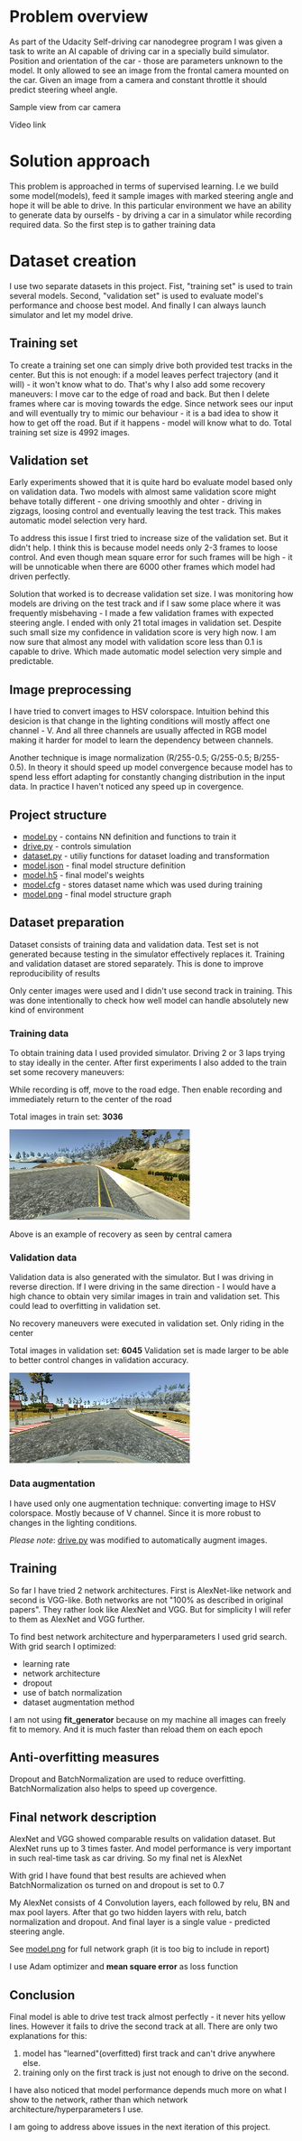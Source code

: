 # Problem overview
As part of the Udacity Self-driving car nanodegree program I was given a task to write an AI capable of driving car in a specially build simulator. Position and orientation of the car - those are parameters unknown to the model. It only allowed to see an image from the frontal camera mounted on the car. Given an image from a camera and constant throttle it should predict steering wheel angle. 

Sample view from car camera

Video link

# Solution approach
This problem is approached in terms of supervised learning. I.e we build some model(models), feed it sample images with marked steering angle and hope it will be able to drive. In this particular environment we have an ability to generate data by ourselfs - by driving a car in a simulator while recording required data. So the first step is to gather training data

# Dataset creation
I use two separate datasets in this project. Fist, "training set" is used to train several models. Second, "validation set" is used to evaluate model's performance and choose best model. And finally I can always launch simulator and let my model drive.

## Training set
To create a training set one can simply drive both provided test tracks in the center. But this is not enough: if a model leaves perfect trajectory (and it will) - it won't know what to do. That's why I also add some recovery maneuvers:
I move car to the edge of road and back. But then I delete frames where car is moving towards the edge. Since network sees our input and will eventually try to mimic our behaviour - it is a bad idea to show it how to get off the road. But if it happens - model will know what to do. Total training set size is 4992 images.

## Validation set
Early experiments showed that it is quite hard bo evaluate model based only on validation data. Two models with almost same validation score might behave totally different - one driving smoothly and ohter - driving in zigzags, loosing control and eventually leaving the test track. This makes automatic model selection very hard. 

To address this issue I first tried to increase size of the validation set. But it didn't help. I think this is because model needs only 2-3 frames to loose control. And even though mean square error for such frames will be high - it will be unnoticable when there are 6000 other frames which model had driven perfectly.

Solution that worked is to decrease validation set size. I was monitoring how models are driving on the test track and if I saw some place where it was frequently misbehaving - I made a few validation frames with expected steering angle. 
I ended with only 21 total images in validation set. Despite such small size my confidence in validation score is very high now. I am now sure that almost any model with validation score less than 0.1 is capable to drive. Which made automatic model selection very simple and predictable.

## Image preprocessing
I have tried to convert images to HSV colorspace. Intuition behind this desicion is that change in the lighting conditions will mostly affect one channel - V. And all three channels are usually affected in RGB model making it harder for model to learn the dependency between channels. 

Another technique is image normalization (R/255-0.5; G/255-0.5; B/255-0.5). In theory it should speed up model convergence because model has to spend less effort adapting for constantly changing distribution in the input data. In practice I haven't noticed any speed up in covergence.




## Project structure
* [model.py](model.py) - contains NN definition and functions to train it
* [drive.py](drive.py) - controls simulation
* [dataset.py](dataset.py) - utiliy functions for dataset loading and transformation
* [model.json](model.json) - final model structure definition
* [model.h5](model.h5) - final model's weights
* [model.cfg](model.cfg) - stores dataset name which was used during training
* [model.png](model.png) - final model structure graph




## Dataset preparation
Dataset consists of training data and validation data. 
Test set is not generated because testing in the simulator effectively replaces it.
Training and validation dataset are stored separately. This is done to improve reproducibility of results

Only center images were used and I didn't use second track in training. This was done intentionally to check how well model can handle absolutely new kind of environment

### Training data
To obtain training data I used provided simulator. Driving 2 or 3 laps trying to stay ideally in the center.
After first experiments I also added to the train set some recovery maneuvers:

While recording is off, move to the road edge. Then enable recording and immediately return to the center of the road

Total images in train set: **3036**

![Training data example](trainset_example.jpg)

Above is an example of recovery as seen by central camera

### Validation data
Validation data is also generated with the simulator. But I was driving in reverse direction.
If I were driving in the same direction - I would have a high chance to obtain very similar images in train and validation set. 
This could lead to overfitting in validation set.

No recovery maneuvers were executed in validation set. Only riding in the center

Total images in validation set: **6045**
Validation set is made larger to be able to better control changes in validation accuracy.

![Validation data example](validation_example.jpg)

### Data augmentation
I have used only one augmentation technique: converting image to HSV colorspace. Mostly because of V channel. Since it is more robust to changes in the lighting conditions.

_Please note_: [drive.py](drive.py) was modified to automatically augment images.

## Training
So far I have tried 2 network architectures. 
First is AlexNet-like network and second is VGG-like. 
Both networks are not "100% as described in original papers". They rather look like AlexNet and VGG. But for simplicity I will refer to them as AlexNet and VGG further.

To find best network architecture and hyperparameters I used grid search.
With grid search I optimized:
* learning rate
* network architecture
* dropout
* use of batch normalization
* dataset augmentation method

I am not using **fit_generator** because on my machine all images can freely fit to memory. And it is much faster than reload them on each epoch

## Anti-overfitting measures
Dropout and BatchNormalization are used to reduce overfitting. 
BatchNormalization also helps to speed up covergence.

## Final network description
AlexNet and VGG showed comparable results on validation dataset. But AlexNet runs up to 3 times faster. And model performance is very important in such real-time task as car driving. So my final net is AlexNet

With grid I have found that best results are achieved when BatchNormalization os turned on and dropout is set to 0.7

My AlexNet consists of 4 Convolution layers, each followed by relu, BN and max pool layers.
After that go two hidden layers with relu, batch normalization and dropout.
And final layer is a single value - predicted steering angle.

See [model.png](model.png) for full network graph (it is too big to include in report)

I use Adam optimizer and **mean square error** as loss function

## Conclusion
Final model is able to drive test track almost perfectly - it never hits yellow lines. However it fails to drive the second track at all.
There are only two explanations for this: 
1. model has "learned"(overfitted) first track and can't drive anywhere else.
2. training only on the first track is just not enough to drive on the second.

I have also noticed that model performance depends much more on what I show to the network, rather than which network architecture/hyperparameters I use. 

I am going to address above issues in the next iteration of this project.
